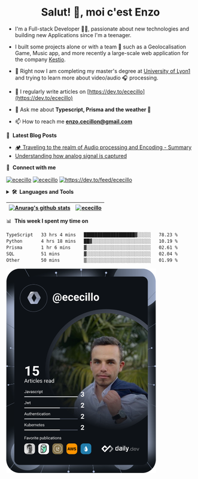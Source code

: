 <h1 align="center">Salut! 👋, moi c'est Enzo</h1>
<!-- <p align="left"> <a href="https://github.com/ryo-ma/github-profile-trophy"><img src="https://github-profile-trophy.vercel.app/?username=ececillo" alt="ececillo" /></a> </p> -->

- I'm a Full-stack Developer 👨‍💻, passionate about new technologies and building new Applications since I'm a teenager.

- I built some projects alone or with a team 🏉 such as a Geolocalisation Game, Music app, and more recently a large-scale web application for the company [Kestio](https://www.kestio.com/).

- 🚀 Right now I am completing my master's degree at [University of Lyon1](https://www.univ-lyon1.fr/) and trying to learn more about video/audio 🎧 processing.

- 📝 I regularly write articles on [https://dev.to/ececillo](https://dev.to/ececillo)
- 💬 Ask me about **Typescript, Prisma and the weather 💭**

- 📫 How to reach me **enzo.cecillon@gmail.com**

📕 &nbsp;**Latest Blog Posts**

<!-- BLOG-POST-LIST:START -->
- [🏕️ Traveling to the realm of Audio processing and Encoding - Summary](https://dev.to/ececillo/traveling-to-the-realm-of-audio-processing-and-encoding-summary-4a33)
- [Understanding how analog signal is captured](https://dev.to/ececillo/understanding-how-analog-signal-is-captured-2edk)
<!-- BLOG-POST-LIST:END -->

🔗 &nbsp;**Connect with me**

<p align="left">
<a href="https://dev.to/ececillo" target="blank"><img align="center" src="https://raw.githubusercontent.com/rahuldkjain/github-profile-readme-generator/master/src/images/icons/Social/devto.svg" alt="ececillo" height="30" width="40" /></a>
<a href="https://linkedin.com/in/ececillo" target="blank"><img align="center" src="https://raw.githubusercontent.com/rahuldkjain/github-profile-readme-generator/master/src/images/icons/Social/linked-in-alt.svg" alt="ececillo" height="30" width="40" /></a>
<a href="/https://dev.to/feed/ececillo" target="blank"><img align="center" src="https://raw.githubusercontent.com/rahuldkjain/github-profile-readme-generator/master/src/images/icons/Social/rss.svg" alt="https://dev.to/feed/ececillo" height="30" width="40" /></a>
</p>

<details>
  <summary><b>🛠️&nbsp;&nbsp;Languages&nbsp;and&nbsp;Tools</b></summary>
  <br/>
  <p align="left"> <a href="https://www.arduino.cc/" target="_blank" rel="noreferrer"> <img src="https://cdn.worldvectorlogo.com/logos/arduino-1.svg" alt="arduino" width="40" height="40"/> </a> <a href="https://www.cprogramming.com/" target="_blank" rel="noreferrer"> <img src="https://raw.githubusercontent.com/devicons/devicon/master/icons/c/c-original.svg" alt="c" width="40" height="40"/> </a> <a href="https://www.docker.com/" target="_blank" rel="noreferrer"> <img src="https://raw.githubusercontent.com/devicons/devicon/master/icons/docker/docker-original-wordmark.svg" alt="docker" width="40" height="40"/> </a> <a href="https://git-scm.com/" target="_blank" rel="noreferrer"> <img src="https://www.vectorlogo.zone/logos/git-scm/git-scm-icon.svg" alt="git" width="40" height="40"/> </a> <a href="https://golang.org" target="_blank" rel="noreferrer"> <img src="https://raw.githubusercontent.com/devicons/devicon/master/icons/go/go-original.svg" alt="go" width="40" height="40"/> </a> <a href="https://graphql.org" target="_blank" rel="noreferrer"> <img src="https://www.vectorlogo.zone/logos/graphql/graphql-icon.svg" alt="graphql" width="40" height="40"/> </a> <a href="hexo.io/" target="_blank" rel="noreferrer"> <img src="https://www.vectorlogo.zone/logos/hexoio/hexoio-icon.svg" alt="hexo" width="40" height="40"/> </a> <a href="https://jestjs.io" target="_blank" rel="noreferrer"> <img src="https://www.vectorlogo.zone/logos/jestjsio/jestjsio-icon.svg" alt="jest" width="40" height="40"/> </a> <a href="https://kafka.apache.org/" target="_blank" rel="noreferrer"> <img src="https://www.vectorlogo.zone/logos/apache_kafka/apache_kafka-icon.svg" alt="kafka" width="40" height="40"/> </a> <a href="https://kubernetes.io" target="_blank" rel="noreferrer"> <img src="https://www.vectorlogo.zone/logos/kubernetes/kubernetes-icon.svg" alt="kubernetes" width="40" height="40"/> </a> <a href="https://www.linux.org/" target="_blank" rel="noreferrer"> <img src="https://raw.githubusercontent.com/devicons/devicon/master/icons/linux/linux-original.svg" alt="linux" width="40" height="40"/> </a> <a href="https://mochajs.org" target="_blank" rel="noreferrer"> <img src="https://www.vectorlogo.zone/logos/mochajs/mochajs-icon.svg" alt="mocha" width="40" height="40"/> </a> <a href="https://www.mongodb.com/" target="_blank" rel="noreferrer"> <img src="https://raw.githubusercontent.com/devicons/devicon/master/icons/mongodb/mongodb-original-wordmark.svg" alt="mongodb" width="40" height="40"/> </a> <a href="https://www.mysql.com/" target="_blank" rel="noreferrer"> <img src="https://raw.githubusercontent.com/devicons/devicon/master/icons/mysql/mysql-original-wordmark.svg" alt="mysql" width="40" height="40"/> </a> <a href="https://www.nginx.com" target="_blank" rel="noreferrer"> <img src="https://raw.githubusercontent.com/devicons/devicon/master/icons/nginx/nginx-original.svg" alt="nginx" width="40" height="40"/> </a> <a href="https://nodejs.org" target="_blank" rel="noreferrer"> <img src="https://raw.githubusercontent.com/devicons/devicon/master/icons/nodejs/nodejs-original-wordmark.svg" alt="nodejs" width="40" height="40"/> </a> <a href="https://www.postgresql.org" target="_blank" rel="noreferrer"> <img src="https://raw.githubusercontent.com/devicons/devicon/master/icons/postgresql/postgresql-original-wordmark.svg" alt="postgresql" width="40" height="40"/> </a> <a href="https://www.python.org" target="_blank" rel="noreferrer"> <img src="https://raw.githubusercontent.com/devicons/devicon/master/icons/python/python-original.svg" alt="python" width="40" height="40"/> </a> <a href="https://reactjs.org/" target="_blank" rel="noreferrer"> <img src="https://raw.githubusercontent.com/devicons/devicon/master/icons/react/react-original-wordmark.svg" alt="react" width="40" height="40"/> </a> <a href="https://redis.io" target="_blank" rel="noreferrer"> <img src="https://raw.githubusercontent.com/devicons/devicon/master/icons/redis/redis-original-wordmark.svg" alt="redis" width="40" height="40"/> </a> <a href="https://tailwindcss.com/" target="_blank" rel="noreferrer"> <img src="https://www.vectorlogo.zone/logos/tailwindcss/tailwindcss-icon.svg" alt="tailwind" width="40" height="40"/> </a> <a href="https://www.typescriptlang.org/" target="_blank" rel="noreferrer"> <img src="https://raw.githubusercontent.com/devicons/devicon/master/icons/typescript/typescript-original.svg" alt="typescript" width="40" height="40"/> </a> </p>
</details>

| <a href="https://github.com/ececillo/github-readme-stats"><img align="center" src="https://github-readme-stats.vercel.app/api?username=ececillo&show_icons=true&include_all_commits=true&theme=buefy&hide_border=true" alt="Anurag's github stats" /></a> | <a href="https://github.com/ececillo/"><img align="center" src="https://github-readme-stats.vercel.app/api/top-langs?username=ececillo&show_icons=true&locale=en&layout=compact" alt="ececillo" /></a> |
| --------------------------------------------------------------------------------------------------------------------------------------------------------------------------------------------------------------------------------------------------------- | ------------------------------------------------------------------------------------------------------------------------------------------------------------------------------------------------------ |

📊 &nbsp;**This week I spent my time on**

<!--START_SECTION:waka-->

```txt
TypeScript   33 hrs 4 mins   ███████████████████▓░░░░░   78.23 %
Python       4 hrs 18 mins   ██▓░░░░░░░░░░░░░░░░░░░░░░   10.19 %
Prisma       1 hr 6 mins     ▓░░░░░░░░░░░░░░░░░░░░░░░░   02.61 %
SQL          51 mins         ▓░░░░░░░░░░░░░░░░░░░░░░░░   02.04 %
Other        50 mins         ▒░░░░░░░░░░░░░░░░░░░░░░░░   01.99 %
```

<!--END_SECTION:waka-->

<a href="https://app.daily.dev/ececillo"><img src="https://github.com/ECecillo/ECecillo/blob/main/devcard.svg" width="400" alt="Enzo CECILLON's Dev Card"/></a>
